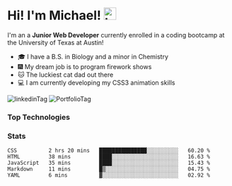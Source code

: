 # Hi!  I'm Michael! <img src="https://user-images.githubusercontent.com/1303154/88677602-1635ba80-d120-11ea-84d8-d263ba5fc3c0.gif" width="28px" alt="hi">

I'm an a **Junior Web Developer** currently enrolled in a coding bootcamp at the University of Texas at Austin!

- :mortar_board: I have a B.S. in Biology and a minor in Chemistry
- :fireworks: My dream job is to program firework shows
- :cat: The luckiest cat dad out there
- :computer: I am currently developing my CSS3 animation skills

![linkedinTag](https://img.shields.io/twitter/url?color=blue&label=LinkedIn&logo=linkedin&logoColor=white&style=for-the-badge&url=https%3A%2F%2Fwww.linkedin.com%2Fin%2Fmichaeljosephklein%2F)
![PortfolioTag](https://img.shields.io/twitter/url?color=success&label=Portfolio&style=for-the-badge&url=https%3A%2F%2Finklein1997.github.io%2FProfessional-Portfolio-V2%2F)

### Top Technologies


### Stats

<!--START_SECTION:waka-->
```text
CSS          2 hrs 20 mins   ███████████████░░░░░░░░░░   60.20 % 
HTML         38 mins         ████░░░░░░░░░░░░░░░░░░░░░   16.63 % 
JavaScript   35 mins         ████░░░░░░░░░░░░░░░░░░░░░   15.43 % 
Markdown     11 mins         █▒░░░░░░░░░░░░░░░░░░░░░░░   04.75 % 
YAML         6 mins          ▓░░░░░░░░░░░░░░░░░░░░░░░░   02.92 % 
```
<!--END_SECTION:waka-->